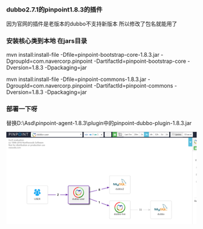 ### dubbo2.7.1的pinpoint1.8.3的插件

因为官网的插件是老版本的dubbo不支持新版本 所以修改了包名就能用了

### 安装核心类到本地 在jars目录

mvn install:install-file -Dfile=pinpoint-bootstrap-core-1.8.3.jar -DgroupId=com.navercorp.pinpoint -DartifactId=pinpoint-bootstrap-core -Dversion=1.8.3 -Dpackaging=jar

mvn install:install-file -Dfile=pinpoint-commons-1.8.3.jar -DgroupId=com.navercorp.pinpoint -DartifactId=pinpoint-commons -Dversion=1.8.3 -Dpackaging=jar

### 部署一下呀

替换D:\Asd\pinpoint-agent-1.8.3\plugin中的pinpoint-dubbo-plugin-1.8.3.jar

![dubbo监控](catalogues/imgs/20190524155128.png)
